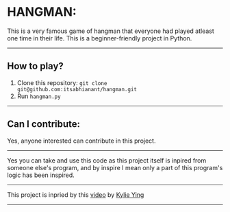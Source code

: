 # HANGMAN:

This is a very famous game of hangman that everyone had played atleast one time in their life. This is a beginner-friendly project in Python.

---

## How to play?

1. Clone this repository: ```git clone git@github.com:itsabhianant/hangman.git``` 
2. Run ```hangman.py```


---

## Can I contribute:

Yes, anyone interested can contribute in this project.

---
Yes you can take and use this code as this project itself is inpired from someone else's program, and by inspire I mean only a part of this program's logic has been inspired.

---

This project is inpried by this [video](https://www.youtube.com/watch?v=8ext9G7xspg) by [Kylie Ying](https://www.youtube.com/channel/UCKMjvg6fB6WS5WrPtbV4F5g)

---
